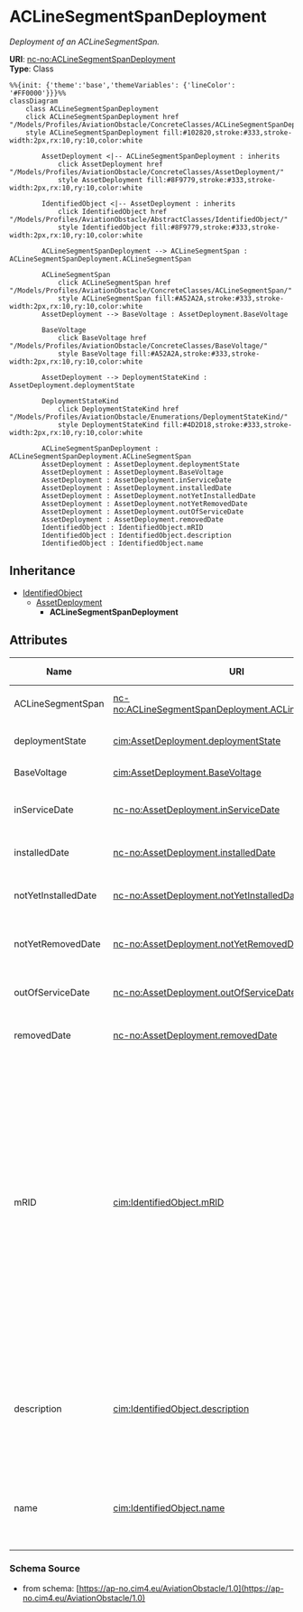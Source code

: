 # ACLineSegmentSpanDeployment

_Deployment of an ACLineSegmentSpan._

**URI**: [nc-no:ACLineSegmentSpanDeployment](http://cim4.eu/ns/nc-no#ACLineSegmentSpanDeployment)<br />
**Type**: Class

```mermaid
%%{init: {'theme':'base','themeVariables': {'lineColor': '#FF0000'}}}%%
classDiagram
    class ACLineSegmentSpanDeployment
    click ACLineSegmentSpanDeployment href "/Models/Profiles/AviationObstacle/ConcreteClasses/ACLineSegmentSpanDeployment/"
    style ACLineSegmentSpanDeployment fill:#102820,stroke:#333,stroke-width:2px,rx:10,ry:10,color:white
     
        AssetDeployment <|-- ACLineSegmentSpanDeployment : inherits
            click AssetDeployment href "/Models/Profiles/AviationObstacle/ConcreteClasses/AssetDeployment/"
            style AssetDeployment fill:#8F9779,stroke:#333,stroke-width:2px,rx:10,ry:10,color:white
     
        IdentifiedObject <|-- AssetDeployment : inherits
            click IdentifiedObject href "/Models/Profiles/AviationObstacle/AbstractClasses/IdentifiedObject/"
            style IdentifiedObject fill:#8F9779,stroke:#333,stroke-width:2px,rx:10,ry:10,color:white

        ACLineSegmentSpanDeployment --> ACLineSegmentSpan : ACLineSegmentSpanDeployment.ACLineSegmentSpan

        ACLineSegmentSpan
            click ACLineSegmentSpan href "/Models/Profiles/AviationObstacle/ConcreteClasses/ACLineSegmentSpan/"
            style ACLineSegmentSpan fill:#A52A2A,stroke:#333,stroke-width:2px,rx:10,ry:10,color:white
        AssetDeployment --> BaseVoltage : AssetDeployment.BaseVoltage

        BaseVoltage
            click BaseVoltage href "/Models/Profiles/AviationObstacle/ConcreteClasses/BaseVoltage/"
            style BaseVoltage fill:#A52A2A,stroke:#333,stroke-width:2px,rx:10,ry:10,color:white

        AssetDeployment --> DeploymentStateKind : AssetDeployment.deploymentState

        DeploymentStateKind
            click DeploymentStateKind href "/Models/Profiles/AviationObstacle/Enumerations/DeploymentStateKind/"
            style DeploymentStateKind fill:#4D2D18,stroke:#333,stroke-width:2px,rx:10,ry:10,color:white

        ACLineSegmentSpanDeployment : ACLineSegmentSpanDeployment.ACLineSegmentSpan
        AssetDeployment : AssetDeployment.deploymentState
        AssetDeployment : AssetDeployment.BaseVoltage
        AssetDeployment : AssetDeployment.inServiceDate
        AssetDeployment : AssetDeployment.installedDate
        AssetDeployment : AssetDeployment.notYetInstalledDate
        AssetDeployment : AssetDeployment.notYetRemovedDate
        AssetDeployment : AssetDeployment.outOfServiceDate
        AssetDeployment : AssetDeployment.removedDate
        IdentifiedObject : IdentifiedObject.mRID
        IdentifiedObject : IdentifiedObject.description
        IdentifiedObject : IdentifiedObject.name
```

## Inheritance
* [IdentifiedObject](/Models/Profiles/AviationObstacle/AbstractClasses/IdentifiedObject/)
    * [AssetDeployment](/Models/Profiles/AviationObstacle/ConcreteClasses/AssetDeployment/)
        * **ACLineSegmentSpanDeployment**

## Attributes
| Name | URI | Cardinality and Range | Description | Inheritance |
| ---  | --- | --- | --- | --- |
| ACLineSegmentSpan | [nc-no:ACLineSegmentSpanDeployment.ACLineSegmentSpan](http://cim4.eu/ns/nc-no#ACLineSegmentSpanDeployment.ACLineSegmentSpan) | 0..1 ACLineSegmentSpan | The associated AC Line Segment Span. | direct |
| deploymentState | [cim:AssetDeployment.deploymentState](https://cim.ucaiug.io/ns#AssetDeployment.deploymentState) | 0..1 DeploymentStateKind | Current deployment state of asset. | AssetDeployment |
| BaseVoltage | [cim:AssetDeployment.BaseVoltage](https://cim.ucaiug.io/ns#AssetDeployment.BaseVoltage) | 0..1 BaseVoltage | The associated Base Voltage. | AssetDeployment |
| inServiceDate | [nc-no:AssetDeployment.inServiceDate](http://cim4.eu/ns/nc-no#AssetDeployment.inServiceDate) | 0..1 datetime | Date and time asset was most recently put in service. | AssetDeployment |
| installedDate | [nc-no:AssetDeployment.installedDate](http://cim4.eu/ns/nc-no#AssetDeployment.installedDate) | 0..1 datetime | Date and time asset was most recently installed. | AssetDeployment |
| notYetInstalledDate | [nc-no:AssetDeployment.notYetInstalledDate](http://cim4.eu/ns/nc-no#AssetDeployment.notYetInstalledDate) | 0..1 datetime | Date and time of asset deployment transition to not yet installed. | AssetDeployment |
| notYetRemovedDate | [nc-no:AssetDeployment.notYetRemovedDate](http://cim4.eu/ns/nc-no#AssetDeployment.notYetRemovedDate) | 0..1 datetime | Date and time of asset deployment transition to not yet removed. | AssetDeployment |
| outOfServiceDate | [nc-no:AssetDeployment.outOfServiceDate](http://cim4.eu/ns/nc-no#AssetDeployment.outOfServiceDate) | 0..1 datetime | Date and time asset was most recently taken out of service. | AssetDeployment |
| removedDate | [nc-no:AssetDeployment.removedDate](http://cim4.eu/ns/nc-no#AssetDeployment.removedDate) | 0..1 datetime | Date and time asset was most recently removed. | AssetDeployment |
| mRID | [cim:IdentifiedObject.mRID](https://cim.ucaiug.io/ns#IdentifiedObject.mRID) | 0..1 string | Master resource identifier issued by a model authority. The mRID is unique within an exchange context. Global uniqueness is easily achieved by using a UUID, as specified in RFC 4122, for the mRID. The use of UUID is strongly recommended.For CIMXML data files in RDF syntax conforming to IEC 61970-552, the mRID is mapped to rdf:ID or rdf:about attributes that identify CIM object elements. | IdentifiedObject |
| description | [cim:IdentifiedObject.description](https://cim.ucaiug.io/ns#IdentifiedObject.description) | 0..1 string | The description is a free human readable text describing or naming the object. It may be non unique and may not correlate to a naming hierarchy. | IdentifiedObject |
| name | [cim:IdentifiedObject.name](https://cim.ucaiug.io/ns#IdentifiedObject.name) | 0..1 string | The name is any free human readable and possibly non unique text naming the object. | IdentifiedObject |

### Schema Source
* from schema: [https://ap-no.cim4.eu/AviationObstacle/1.0](https://ap-no.cim4.eu/AviationObstacle/1.0)
